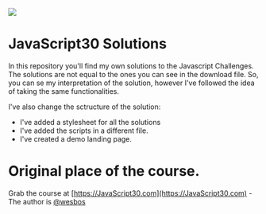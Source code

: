 ﻿![](https://javascript30.com/images/JS3-social-share.png)

# JavaScript30 Solutions

In this repository you'll find my own solutions to the Javascript Challenges. The solutions are not equal to the ones you can see in the download file. So, you can se my interpretation of the solution, however I've followed the idea of taking the same functionalities.

I've also change the sctructure of the solution:
- I've added a stylesheet for all the solutions
- I've added the scripts in a different file.
- I've created a demo landing page.

# Original place of the course.

Grab the course at [https://JavaScript30.com](https://JavaScript30.com) - The author is [@wesbos](https://twitter.com/wesbos)

